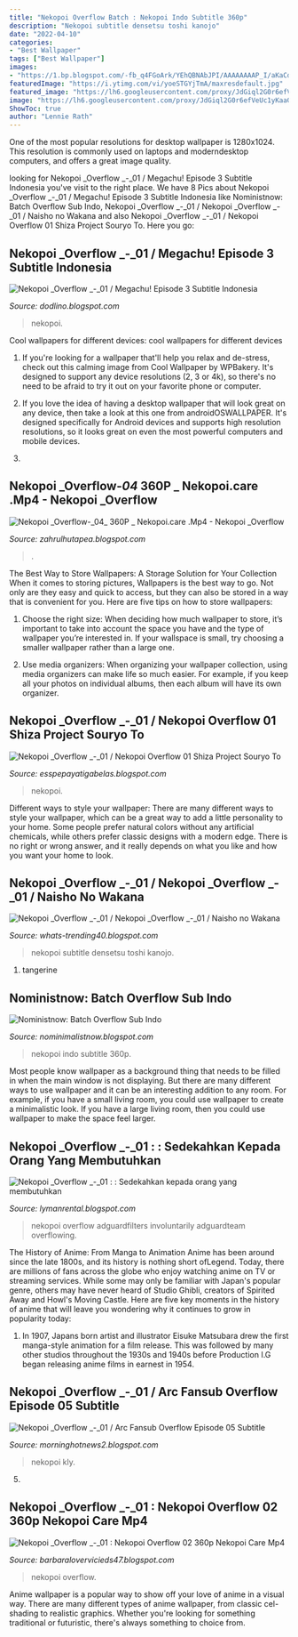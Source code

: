 ```yaml
---
title: "Nekopoi Overflow Batch : Nekopoi Indo Subtitle 360p"
description: "Nekopoi subtitle densetsu toshi kanojo"
date: "2022-04-10"
categories:
- "Best Wallpaper"
tags: ["Best Wallpaper"]
images:
- "https://1.bp.blogspot.com/-fb_q4FGoArk/YEhQBNAbJPI/AAAAAAAAP_I/aKaCd07uT-U36BsxVSQh_gDvTKSFl11MQCLcBGAsYHQ/s640/poi_UP10.jpg"
featuredImage: "https://i.ytimg.com/vi/yoeSTGYjTmA/maxresdefault.jpg"
featured_image: "https://lh6.googleusercontent.com/proxy/JdGiql2G0r6efVeUc1yKaaGUy1Rj4HrhdXz72rI4uKxUuZ-xhm5A82s_QxE2uwnNKEIVrc4K-o75S2MvaYl54tWPlHbT39Ull_OJLDO98cYquEBnuTe-G_8=w1200-h630-p-k-no-nu"
image: "https://lh6.googleusercontent.com/proxy/JdGiql2G0r6efVeUc1yKaaGUy1Rj4HrhdXz72rI4uKxUuZ-xhm5A82s_QxE2uwnNKEIVrc4K-o75S2MvaYl54tWPlHbT39Ull_OJLDO98cYquEBnuTe-G_8=w1200-h630-p-k-no-nu"
ShowToc: true
author: "Lennie Rath"
---
```



One of the most popular resolutions for desktop wallpaper is 1280x1024. This resolution is commonly used on laptops and moderndesktop computers, and offers a great image quality.

	

		
looking for Nekopoi _Overflow _-_01 / Megachu! Episode 3 Subtitle Indonesia you've visit to the right place. We have 8 Pics about Nekopoi _Overflow _-_01 / Megachu! Episode 3 Subtitle Indonesia like Noministnow: Batch Overflow Sub Indo, Nekopoi _Overflow _-_01 / Nekopoi _Overflow _-_01 / Naisho no Wakana and also Nekopoi _Overflow _-_01 / Nekopoi Overflow 01 Shiza Project Souryo To. Here you go:
		
    
## Nekopoi _Overflow _-_01 / Megachu! Episode 3 Subtitle Indonesia

<img loading=lazy src="https://3.bp.blogspot.com/-NQf4evQqihA/XHDKdyepTXI/AAAAAAAALso/rWKc6gW9U_M1SbUq_213v-F-w3pTM-z5wCEwYBhgL/s1600/dnk7_poi.jpg" onerror="this.onerror=null;this.src='https://tse2.mm.bing.net/th?id=OIP.OKkWOZacfEk2MEFppygZxwHaEJ&amp;pid=15.1';" alt="Nekopoi _Overflow _-_01 / Megachu! Episode 3 Subtitle Indonesia">

_Source: dodlino.blogspot.com_

>nekopoi. 

	

Cool wallpapers for different devices:
cool wallpapers for different devices 

1. If you're looking for a wallpaper that'll help you relax and de-stress, check out this calming image from Cool Wallpaper by WPBakery. It's designed to support any device resolutions (2, 3 or 4k), so there's no need to be afraid to try it out on your favorite phone or computer.

2. If you love the idea of having a desktop wallpaper that will look great on any device, then take a look at this one from androidOSWALLPAPER. It's designed specifically for Android devices and supports high resolution resolutions, so it looks great on even the most powerful computers and mobile devices.

3.

    
## Nekopoi _Overflow-_04_ 360P _ Nekopoi.care .Mp4 - Nekopoi _Overflow

<img loading=lazy src="https://1.bp.blogspot.com/-fb_q4FGoArk/YEhQBNAbJPI/AAAAAAAAP_I/aKaCd07uT-U36BsxVSQh_gDvTKSFl11MQCLcBGAsYHQ/s640/poi_UP10.jpg" onerror="this.onerror=null;this.src='https://tse1.mm.bing.net/th?id=OIP.dqNnFyeGJcvo6WrUl38hpAAAAA&amp;pid=15.1';" alt="Nekopoi _Overflow-_04_ 360P _ Nekopoi.care .Mp4 - Nekopoi _Overflow">

_Source: zahrulhutapea.blogspot.com_

>. 

	

The Best Way to Store Wallpapers: A Storage Solution for Your Collection
When it comes to storing pictures, Wallpapers is the best way to go. Not only are they easy and quick to access, but they can also be stored in a way that is convenient for you. Here are five tips on how to store wallpapers:
1) Choose the right size: When deciding how much wallpaper to store, it’s important to take into account the space you have and the type of wallpaper you’re interested in. If your wallspace is small, try choosing a smaller wallpaper rather than a large one.

2) Use media organizers: When organizing your wallpaper collection, using media organizers can make life so much easier. For example, if you keep all your photos on individual albums, then each album will have its own organizer.

    
## Nekopoi _Overflow _-_01 / Nekopoi Overflow 01 Shiza Project Souryo To

<img loading=lazy src="https://lh3.googleusercontent.com/proxy/fiqDEgPSFbhT6AbHABAO7RGsRIQkmE4SJow3XDVUeTxQ5bn1cc5xN8l7ony6hh6RwDcp3-nsZxiE94-DiK9liqvq5EE=w1200-h630-n-k-no-nu" onerror="this.onerror=null;this.src='https://tse2.mm.bing.net/th?id=OIP.rKrsm-6I3yPRhGyPyCLtJgHaFj&amp;pid=15.1';" alt="Nekopoi _Overflow _-_01 / Nekopoi Overflow 01 Shiza Project Souryo To">

_Source: esspepayatigabelas.blogspot.com_

>nekopoi. 

	

Different ways to style your wallpaper:
There are many different ways to style your wallpaper, which can be a great way to add a little personality to your home. Some people prefer natural colors without any artificial chemicals, while others prefer classic designs with a modern edge. There is no right or wrong answer, and it really depends on what you like and how you want your home to look.

    
## Nekopoi _Overflow _-_01 / Nekopoi _Overflow _-_01 / Naisho No Wakana

<img loading=lazy src="https://1.bp.blogspot.com/-PytOrLBbTnc/XJWmK8kwH2I/AAAAAAAAL4s/YNvGtFE4RXYV2f0lTTKelTFRVF7h8fZrwCLcBGAs/w1200-h630-p-k-no-nu/dnk11poi.jpg" onerror="this.onerror=null;this.src='https://tse2.mm.bing.net/th?id=OIP.zjJ7TE89l7ibhOhzlCq90wHaD4&amp;pid=15.1';" alt="Nekopoi _Overflow _-_01 / Nekopoi _Overflow _-_01 / Naisho no Wakana">

_Source: whats-trending40.blogspot.com_

>nekopoi subtitle densetsu toshi kanojo. 

	

1. tangerine 

    
## Noministnow: Batch Overflow Sub Indo

<img loading=lazy src="https://1.bp.blogspot.com/-TTX9WlI_kwU/XknclxiraSI/AAAAAAAAOjE/edWyHVRyVlUmGRDpamaiWrU6R1OXL4hlACLcBGAsYHQ/s640/overflow7_poi.jpg" onerror="this.onerror=null;this.src='https://tse2.mm.bing.net/th?id=OIP.2tG8DWaxxkb63_CMDAN_9QHaEJ&amp;pid=15.1';" alt="Noministnow: Batch Overflow Sub Indo">

_Source: nominimalistnow.blogspot.com_

>nekopoi indo subtitle 360p. 

	

Most people know wallpaper as a background thing that needs to be filled in when the main window is not displaying. But there are many different ways to use wallpaper and it can be an interesting addition to any room. For example, if you have a small living room, you could use wallpaper to create a minimalistic look. If you have a large living room, then you could use wallpaper to make the space feel larger.

    
## Nekopoi _Overflow _-_01 : : Sedekahkan Kepada Orang Yang Membutuhkan

<img loading=lazy src="https://i.ytimg.com/vi/yoeSTGYjTmA/maxresdefault.jpg" onerror="this.onerror=null;this.src='https://tse2.mm.bing.net/th?id=OIP.qmb5IWGvrGhSxWWWJGLaWgHaEK&amp;pid=15.1';" alt="Nekopoi _Overflow _-_01 : : Sedekahkan kepada orang yang membutuhkan">

_Source: lymanrental.blogspot.com_

>nekopoi overflow adguardfilters involuntarily adguardteam overflowing. 

	

The History of Anime: From Manga to Animation
Anime has been around since the late 1800s, and its history is nothing short ofLegend. Today, there are millions of fans across the globe who enjoy watching anime on TV or streaming services. While some may only be familiar with Japan's popular genre, others may have never heard of Studio Ghibli, creators of Spirited Away and Howl's Moving Castle. Here are five key moments in the history of anime that will leave you wondering why it continues to grow in popularity today:
1) In 1907, Japans born artist and illustrator Eisuke Matsubara drew the first manga-style animation for a film release. This was followed by many other studios throughout the 1930s and 1940s before Production I.G began releasing anime films in earnest in 1954.

    
## Nekopoi _Overflow _-_01 / Arc Fansub Overflow Episode 05 Subtitle

<img loading=lazy src="https://lh6.googleusercontent.com/proxy/JdGiql2G0r6efVeUc1yKaaGUy1Rj4HrhdXz72rI4uKxUuZ-xhm5A82s_QxE2uwnNKEIVrc4K-o75S2MvaYl54tWPlHbT39Ull_OJLDO98cYquEBnuTe-G_8=w1200-h630-p-k-no-nu" onerror="this.onerror=null;this.src='https://tse2.mm.bing.net/th?id=OIP.xHAGPYRhPofHGf5eGWcM9wAAAA&amp;pid=15.1';" alt="Nekopoi _Overflow _-_01 / Arc Fansub Overflow Episode 05 Subtitle">

_Source: morninghotnews2.blogspot.com_

>nekopoi kly. 

	

5.

    
## Nekopoi _Overflow _-_01 : Nekopoi Overflow 02 360p Nekopoi Care Mp4

<img loading=lazy src="https://i.ytimg.com/vi/hAMrCGv1qOs/hqdefault.jpg" onerror="this.onerror=null;this.src='https://tse3.mm.bing.net/th?id=OIP.EBO0APBxhWHh9XAnSy5nVgHaFj&amp;pid=15.1';" alt="Nekopoi _Overflow _-_01 : Nekopoi Overflow 02 360p Nekopoi Care Mp4">

_Source: barbaralovervicieds47.blogspot.com_

>nekopoi overflow. 

	

Anime wallpaper is a popular way to show off your love of anime in a visual way. There are many different types of anime wallpaper, from classic cel-shading to realistic graphics. Whether you're looking for something traditional or futuristic, there's always something to choice from.

